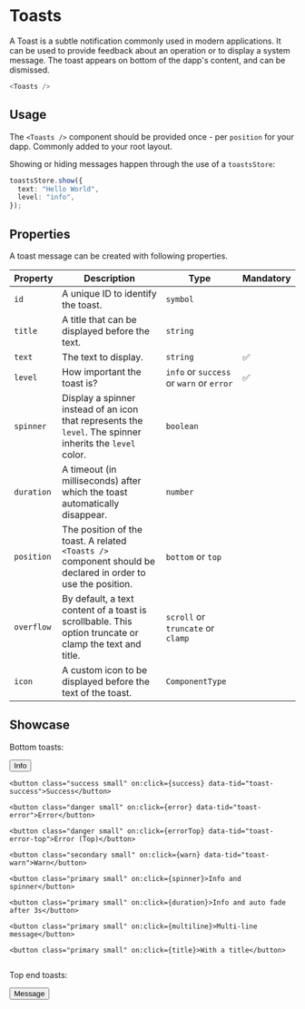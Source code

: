 <script lang="ts">
    import { toastsStore } from "$lib/stores/toasts.store";
    import BottomSheet from "$lib/components/BottomSheet.svelte";
    import IconMeter from "$lib/icons/IconMeter.svelte";

    const show = () => toastsStore.show({
        text: "An information",
        level: "info"
    });

    const error = () => toastsStore.show({
        text: "An error",
        level: "error"
    });

    const errorTop = () => toastsStore.show({
        text: "An error",
        level: "error",
        position: "top",
    });

    const warn = () => toastsStore.show({
        text: "A warning",
        level: "warn"
    });

    const success = () => toastsStore.show({
        text: "A successful message",
        level: "success"
    });

    const spinner = () => toastsStore.show({
        text: "An information",
        level: "info",
        spinner: true
    });

    const duration = () => toastsStore.show({
        text: "An information",
        level: "info",
        duration: 3000
    });

    const message = () => toastsStore.show({
        text: "An information",
        level: "custom",
        position: "top",
        title: "An important message",
        overflow: "truncate",
        icon: IconMeter,
        theme: "inverted",
    });    

    const multiline = () => toastsStore.show({
        text: "Lorem ipsum dolor sit amet, consectetur adipiscing elit, sed do eiusmod tempor incididunt ut labore et dolore magna aliqua. Ut enim ad minim veniam, quis nostrud exercitation ullamco laboris nisi ut aliquip ex ea commodo consequat.",
        level: "info",
        duration: 3000
    });

    const title = () => toastsStore.show({
        title: "A title",
        text: "Lorem ipsum dolor sit amet, consectetur adipiscing elit, sed do eiusmod tempor incididunt ut labore et dolore magna aliqua.",
        level: "info",
        duration: 3000
    });
</script>

# Toasts

A Toast is a subtle notification commonly used in modern applications. It can be used to provide feedback about an operation or to display a system message. The toast appears on bottom of the dapp's content, and can be dismissed.

```javascript
<Toasts />
```

## Usage

The `<Toasts />` component should be provided once - per `position` for your dapp. Commonly added to your root layout.

Showing or hiding messages happen through the use of a `toastsStore`:

```typescript
toastsStore.show({
  text: "Hello World",
  level: "info",
});
```

## Properties

A toast message can be created with following properties.

| Property   | Description                                                                                                  | Type                                     | Mandatory |
| ---------- | ------------------------------------------------------------------------------------------------------------ | ---------------------------------------- | --------- |
| `id`       | A unique ID to identify the toast.                                                                           | `symbol`                                 |           |
| `title`    | A title that can be displayed before the text.                                                               | `string`                                 |           |
| `text`     | The text to display.                                                                                         | `string`                                 | ✅        |
| `level`    | How important the toast is?                                                                                  | `info` or `success` or `warn` or `error` | ✅        |
| `spinner`  | Display a spinner instead of an icon that represents the `level`. The spinner inherits the `level` color.    | `boolean`                                |           |
| `duration` | A timeout (in milliseconds) after which the toast automatically disappear.                                   | `number`                                 |           |
| `position` | The position of the toast. A related `<Toasts />` component should be declared in order to use the position. | `bottom` or `top`                        |           |
| `overflow` | By default, a text content of a toast is scrollbable. This option truncate or clamp the text and title.      | `scroll` or `truncate` or `clamp`        |           |
| `icon`     | A custom icon to be displayed before the text of the toast.                                                  | `ComponentType`                          |           |

## Showcase

<BottomSheet>
    <div style="padding: var(--padding-2x)">
        <!-- A placeholder to display the toast being presented above the bottom sheet on small devices -->
    </div>
</BottomSheet>

<div data-tid="showcase">
<p>Bottom toasts:</p>

<div style="padding: var(--padding-2x); display: flex; flex-wrap: wrap; gap: var(--padding);">
    <button class="primary small" on:click={show} data-tid="toast-info">Info</button>

    <button class="success small" on:click={success} data-tid="toast-success">Success</button>

    <button class="danger small" on:click={error} data-tid="toast-error">Error</button>

    <button class="danger small" on:click={errorTop} data-tid="toast-error-top">Error (Top)</button>

    <button class="secondary small" on:click={warn} data-tid="toast-warn">Warn</button>

    <button class="primary small" on:click={spinner}>Info and spinner</button>

    <button class="primary small" on:click={duration}>Info and auto fade after 3s</button>

    <button class="primary small" on:click={multiline}>Multi-line message</button>
    
    <button class="primary small" on:click={title}>With a title</button>
</div>

<p>Top end toasts:</p>

<div style="padding: var(--padding-2x); display: flex; flex-wrap: wrap; gap: var(--padding);">
    <button class="primary small" on:click={message} data-tid="toast-message">Message</button>
</div>
</div>
